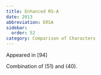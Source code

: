 ```yaml
---
title: Enhanced RS-A
date: 2013
abbreviation: ERSA
sidebar:
  order: 52
category: Comparison of Characters
---
```


Appeared in [94]

Combination of (51) and (40).
